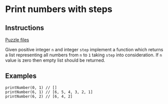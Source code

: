 # Print numbers with steps

## Instructions

[Puzzle files](.)

Given positive integer `n` and integer `step` implement a function which returns a list representing all numbers from `n` to `1` taking
`step` into consideration. If `n` value is zero then empty list should be returned.

## Examples

```
printNumber(0, 1) // []
printNumber(6, 1) // [6, 5, 4, 3, 2, 1]
printNumber(6, 2) // [6, 4, 2]
```


